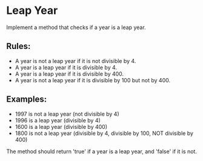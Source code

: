 # Leap Year
Implement a method that checks if a year is a leap year.

## Rules:
- A year is not a leap year if it is not divisible by 4.
- A year is a leap year if it is divisible by 4.
- A year is a leap year if it is divisible by 400.
- A year is not a leap year if it is divisible by 100 but not by 400.

## Examples:
- 1997 is not a leap year (not divisible by 4)
- 1996 is a leap year (divisible by 4)
- 1600 is a leap year (divisible by 400)
- 1800 is not a leap year (divisible by 4, divisible by 100, NOT divisible by 400)

The method should return 'true' if a year is a leap year, and 'false' if it is not.